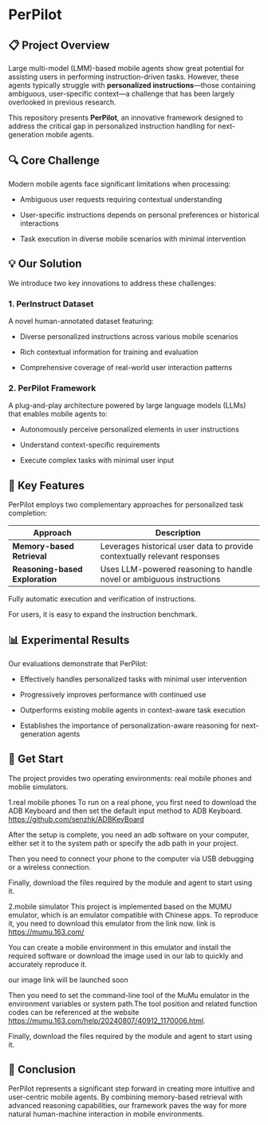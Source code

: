 # PerPilot

## 📋 Project Overview

Large multi-model (LMM)-based mobile agents show great potential for assisting users in performing instruction-driven tasks. However, these agents typically struggle with **personalized instructions**—those containing ambiguous, user-specific context—a challenge that has been largely overlooked in previous research.

This repository presents **PerPilot**, an innovative framework designed to address the critical gap in personalized instruction handling for next-generation mobile agents.

## 🔍 Core Challenge

Modern mobile agents face significant limitations when processing:

* Ambiguous user requests requiring contextual understanding

* User-specific instructions depends on personal preferences or historical interactions

* Task execution in diverse mobile scenarios with minimal intervention

## 💡 Our Solution

We introduce two key innovations to address these challenges:

### 1. PerInstruct Dataset

A novel human-annotated dataset featuring:

* Diverse personalized instructions across various mobile scenarios

* Rich contextual information for training and evaluation

* Comprehensive coverage of real-world user interaction patterns

### 2. PerPilot Framework

A plug-and-play architecture powered by large language models (LLMs) that enables mobile agents to:

* Autonomously perceive personalized elements in user instructions

* Understand context-specific requirements

* Execute complex tasks with minimal user input

## 🚀 Key Features

PerPilot employs two complementary approaches for personalized task completion:

| Approach                        | Description                                                               |
| ------------------------------- | ------------------------------------------------------------------------- |
| **Memory-based Retrieval**      | Leverages historical user data to provide contextually relevant responses |
| **Reasoning-based Exploration** | Uses LLM-powered reasoning to handle novel or ambiguous instructions      |

Fully automatic execution and verification of instructions.

For users, it is easy to expand the instruction benchmark.

## 📊 Experimental Results

Our evaluations demonstrate that PerPilot:

* Effectively handles personalized tasks with minimal user intervention

* Progressively improves performance with continued use

* Outperforms existing mobile agents in context-aware task execution

* Establishes the importance of personalization-aware reasoning for next-generation agents

## 📱 Get Start
The project provides two operating environments: real mobile phones and mobile simulators.

1.real mobile phones
To run on a real phone, you first need to download the ADB Keyboard and then set the default input method to ADB Keyboard.
https://github.com/senzhk/ADBKeyBoard

After the setup is complete, you need an adb software on your computer, either set it to the system path or specify the adb path in your project.

Then you need to connect your phone to the computer via USB debugging or a wireless connection.

Finally, download the files required by the module and agent to start using it.


2.mobile simulator
This project is implemented based on the MUMU emulator, which is an emulator compatible with Chinese apps.
To reproduce it, you need to download this emulator from the link now.
link is https://mumu.163.com/

You can create a mobile environment in this emulator and install the required software or download the image used in our lab to quickly and accurately reproduce it.


our image link will be launched soon



Then you need to set the command-line tool of the MuMu emulator in the environment variables or system path.The tool position and related function codes can be referenced at the website https://mumu.163.com/help/20240807/40912_1170006.html.

Finally, download the files required by the module and agent to start using it.



## 📝 Conclusion

PerPilot represents a significant step forward in creating more intuitive and user-centric mobile agents. By combining memory-based retrieval with advanced reasoning capabilities, our framework paves the way for more natural human-machine interaction in mobile environments.



